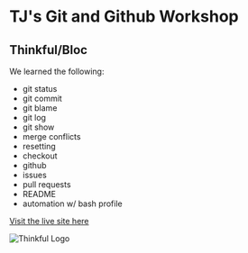 # TJ's Git and Github Workshop
## Thinkful/Bloc

We learned the following:
- git status
- git commit
- git blame
- git log
- git show
- merge conflicts
- resetting
- checkout
- github
- issues
- pull requests
- README
- automation w/ bash profile

[Visit the live site here](https://tjstalcup.github.io/git-and-github-thur-jan-3/index.html)

![Thinkful Logo](https://tf-assets-prod.s3.amazonaws.com/splash/press/thinkful_logo_black.png)